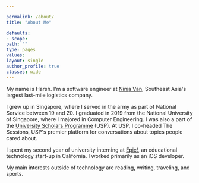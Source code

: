 ```yaml
---

permalink: /about/
title: "About Me"

defaults:
- scope:
path: ""
type: pages
values:
layout: single
author_profile: true
classes: wide
---
```


My name is Harsh. I'm a software engineer at [Ninja Van](https://www.ninjavan.co), Southeast Asia's largest last-mile logistics company.

I grew up in Singapore, where I served in the army as part of National Service between 19 and 20. I graduated in 2019 from the National University of Singapore, where I majored in Computer Engineering. I was also a part of the [University Scholars Programme](http://www.usp.nus.edu.sg) (USP). At USP, I co-headed The Sessions, USP's premier platform for conversations about topics people cared about.  

I spent my second year of university interning at [Epic!](www.getepic.com), an educational technology start-up in California. I worked primarily as an iOS developer. 

My main interests outside of technology are reading, writing, traveling, and sports.